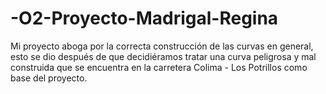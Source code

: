 # -O2-Proyecto-Madrigal-Regina
Mi proyecto aboga por la correcta construcción de las curvas en general, esto se dio después de que decidiéramos tratar una curva peligrosa y mal construida que se encuentra en la carretera Colima - Los Potrillos como base del proyecto. 
